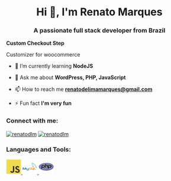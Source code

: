 <h1 align="center">Hi 👋, I'm Renato Marques</h1>
<h3 align="center">A passionate full stack developer from Brazil</h3>

**Custom Checkout Step** 

Customizer for woocommerce

- 🌱 I’m currently learning **NodeJS**

- 💬 Ask me about **WordPress, PHP, JavaScript**

- 📫 How to reach me **renatodelimamarques@gmail.com**

- ⚡ Fun fact **I'm very fun**

<h3 align="left">Connect with me:</h3>
<p align="left">
<a href="https://dev.to/renatodlm" target="blank"><img align="center" src="https://raw.githubusercontent.com/rahuldkjain/github-profile-readme-generator/master/src/images/icons/Social/devto.svg" alt="renatodlm" height="30" width="40" /></a>
<a href="https://linkedin.com/in/renatodlm" target="blank"><img align="center" src="https://raw.githubusercontent.com/rahuldkjain/github-profile-readme-generator/master/src/images/icons/Social/linked-in-alt.svg" alt="renatodlm" height="30" width="40" /></a>
</p>

<h3 align="left">Languages and Tools:</h3>
<p align="left"> <a href="https://developer.mozilla.org/en-US/docs/Web/JavaScript" target="_blank" rel="noreferrer"> <img src="https://raw.githubusercontent.com/devicons/devicon/master/icons/javascript/javascript-original.svg" alt="javascript" width="40" height="40"/> </a> <a href="https://www.mysql.com/" target="_blank" rel="noreferrer"> <img src="https://raw.githubusercontent.com/devicons/devicon/master/icons/mysql/mysql-original-wordmark.svg" alt="mysql" width="40" height="40"/> </a> <a href="https://www.php.net" target="_blank" rel="noreferrer"> <img src="https://raw.githubusercontent.com/devicons/devicon/master/icons/php/php-original.svg" alt="php" width="40" height="40"/> </a> </p>
